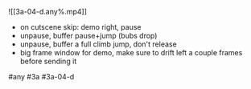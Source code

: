 

![[3a-04-d.any%.mp4]]

* on cutscene skip: demo right, pause
* unpause, buffer pause+jump (bubs drop)
* unpause, buffer a full climb jump, don't release
* big frame window for demo, make sure to drift left a couple frames before sending it

#any #3a #3a-04-d
